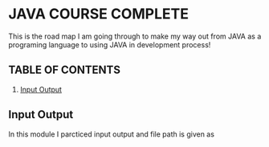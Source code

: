 # JAVA COURSE COMPLETE

<in> This is the road map I am going through to make my way out from JAVA as a programing language to using JAVA in development process! </p>

## TABLE OF CONTENTS

<ol>
    <li><a href="#in-out">Input Output</a></li>
</ol>


<section>
    <h2 id="in-out" >Input Output</h2>
    <p>In this module I parcticed input output and file path is given as</p>
</section>


